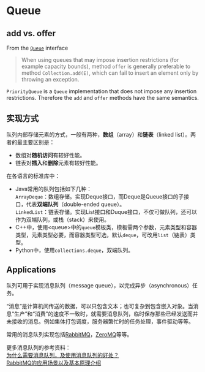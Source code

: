 # Queue

## add vs. offer

From the [`Queue`](http://java.sun.com/j2se/1.5.0/docs/api/java/util/Queue.html#offer\(E\)) interface

> When using queues that may impose insertion restrictions (for example capacity bounds), method `offer` is generally preferable to method `Collection.add(E)`, which can fail to insert an element only by throwing an exception.

`PriorityQueue` is a `Queue` implementation that does not impose any insertion restrictions. Therefore the `add` and `offer` methods have the same semantics.

## 实现方式

队列内部存储元素的方式，一般有两种，**数组**（array）和**链表**（linked list）。两者的最主要区别是：

* 数组对**随机访问**有较好性能。
* 链表对**插入**和**删除**元素有较好性能。

在各语言的标准库中：

* Java常用的队列包括如下几种：\
  `ArrayDeque`：数组存储。实现Deque接口，而Deque是Queue接口的子接口，代表**双端队列**（double-ended queue）。\
  `LinkedList`：链表存储。实现List接口和Duque接口，不仅可做队列，还可以作为双端队列，或栈（stack）来使用。
* C++中，使用\<queue>中的`queue`模板类，模板需两个参数，元素类型和容器类型，元素类型必要，而容器类型可选，默认`deque`，可改用`list`（链表）类型。
* Python中，使用`collections.deque`，双端队列。

## Applications

队列可用于实现消息队列（message queue），以完成异步（asynchronous）任务。

“消息”是计算机间传送的数据，可以只包含文本；也可复杂到包含嵌入对象。当消息“生产”和“消费”的速度不一致时，就需要消息队列，临时保存那些已经发送而并未接收的消息。例如集体打包调度，服务器繁忙时的任务处理，事件驱动等等。

常用的消息队列实现包括[RabbitMQ](http://www.rabbitmq.com/)，[ZeroMQ](http://zeromq.org/)等等。

更多消息队列的参考资料：\
[为什么需要消息队列，及使用消息队列的好处？](http://www.ywnds.com/?p=5791)\
[RabbitMQ的应用场景以及基本原理介绍](http://blog.csdn.net/whoamiyang/article/details/54954780)
